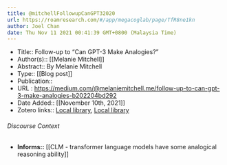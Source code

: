 ```yaml
---
title: @mitchellFollowupCanGPT32020
url: https://roamresearch.com/#/app/megacoglab/page/TfR8ne1kn
author: Joel Chan
date: Thu Nov 11 2021 00:41:39 GMT+0800 (Malaysia Time)
---
```


- Title:: Follow-up to “Can GPT-3 Make Analogies?”
- Author(s):: [[Melanie Mitchell]]
- Abstract:: By Melanie Mitchell
- Type:: [[Blog post]]
- Publication::
- URL : https://medium.com/@melaniemitchell.me/follow-up-to-can-gpt-3-make-analogies-b202204bd292
- Date Added:: [[November 10th, 2021]]
- Zotero links:: [Local library](zotero://select/groups/2451508/items/TCAGTGJI), [Local library](https://www.zotero.org/groups/2451508/items/TCAGTGJI)

###### Discourse Context

- **Informs::** [[CLM - transformer language models have some analogical reasoning ability]]
